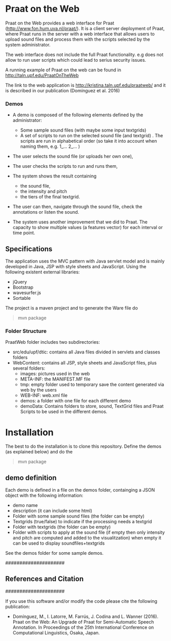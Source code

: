 # Praat on the Web

Praat on the Web provides a web interface for Praat (http://www.fon.hum.uva.nl/praat/). It is a client server deployment of Praat, where Praat runs in the server with a web interface that allows users to upload sound files and process them with the scripts selected by the system administrator. 

The web interface does not include the full Praat functionality. e.g does not allow to run user scripts which could lead to serius security issues. 

A running example of Praat on the web can be found in http://taln.upf.edu/PraatOnTheWeb 

The link to the web application is http://kristina.taln.upf.edu/praatweb/ and it is described in our publication (Domínguez et al. 2016)


  
### Demos

* A demo is composed of the following elements defined by the administrator: 
	- Some sample sound files (with maybe some input textgrids)
	- A set of scripts to run on the selected sound file (and textgrid) . The scripts are run in alphabetical order (so take it into account when naming them, e.g. 1_... 2_... )  

* The user selects the sound file (or uploads her own one), 
* The user checks the scripts to run and runs them,
* The system shows the result containing 
	- the sound file, 
	- the intensity and pitch
	- the tiers of the final textgrid.
	  
* The user can then, navigate through the sound file, check the annotations or listen the sound.
* The system uses another improvement that we did to Praat. The capacity to show multiple values (a features vector) for each interval or time point.  
  
## Specifications  

The application uses the MVC pattern with Java servlet model and is mainly developed in Java, JSP with style sheets and JavaScript. Using the following existent external libraries:
  - jQuery
  - Bootstrap
  - wavesurfer.js
  - Sortable

The project is a maven project and to generate the Ware file do 

>mvn package 
  
### Folder Structure


PraatWeb folder includes two subdirectories:
* src/edu/upf/dtic: contains all Java files divided in servlets and classes folders
* WebContent: contains all JSP, style sheets and JavaScript files, plus several folders:
    - images: pictures used in the web
    - META-INF: the MANIFEST.MF file
    - tmp: empty folder used to temporary save the content generated via web by the users
    - WEB-INF: web.xml file
    - demos: a folder with one file for each different demo
    - demoData: Contains folders to store, sound, TextGrid files and Praat Scripts to be used in the different demos.  
    
# Installation

The best to do the installation is to clone this repository. Define the demos (as explained below) and do the 

> mvn package

## demo definition

  
Each demo is defined in a file on the demos folder, containging a JSON object with the following information:
- demo name
- description (it can include some html)
- Folder with some sample sound files (the folder can be empty)
- Textgrids (true/false) to indicate if the processing needs a textgrid
- Folder with textgrids (the folder can be empty)
- Folder with scripts to apply at the sound file (if empty then only intensity and pitch are computed and added to the visualitzation) when empty it can be used to display soundfiles+textgrids

See the demos folder for some sample demos.


#####################
## References and Citation
#####################

If you use this software and/or modify the code please cite the following publication:

  - Domínguez, M., I. Latorre, M. Farrús, J. Codina and L. Wanner (2016). Praat on the Web: An Upgrade of Praat for Semi-Automatic Speech Annotation.  In Proceedings of the 25th International Conference on Computational Linguistics, Osaka, Japan.


